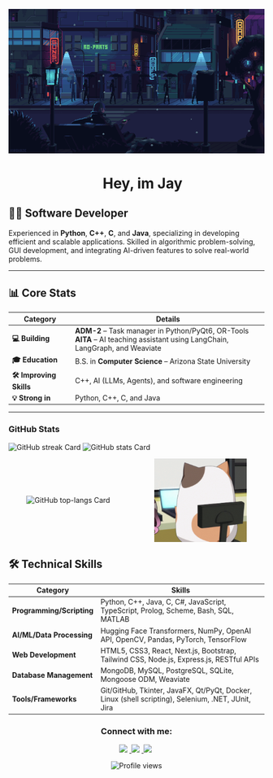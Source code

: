 ![Hey, im Jay](242390524-0c7eb6ed-663b-4ce4-bfbd-18239a38ba1b.gif)


<div id="toc">
  <ul align="center" style="list-style: none">
    <summary>
      <h1>
        Hey, im Jay
      </h1>
    </summary>
  </ul>
</div>


## 👨‍💻 Software Developer  
Experienced in **Python**, **C++**, **C**, and **Java**, specializing in developing efficient and scalable applications. Skilled in algorithmic problem-solving, GUI development, and integrating AI-driven features to solve real-world problems.

---

## 📊 Core Stats  

| Category | Details |
|----------|---------|
| **💻 Building** | **ADM-2** – Task manager in Python/PyQt6, OR-Tools<br>**AITA** – AI teaching assistant using LangChain, LangGraph, and Weaviate |
| **🎓 Education** | B.S. in **Computer Science** – Arizona State University |
| **🛠️ Improving Skills** | C++, AI (LLMs, Agents), and software engineering |
| **💡 Strong in** | Python, C++, C, and Java |

---


**<h3 align="left">GitHub Stats</h3>**
<p align="left">
  <img width="48%" src="https://github-readme-streak-stats-eight.vercel.app/?user=jay2044&theme=dark&hide_border=false&date_format=M+j%5B%2C+Y%5D&mode=daily&hide_total_contributions=false&hide_current_streak=false&hide_longest_streak=false&card_height=200" alt="GitHub streak Card" />
  <img width="48%" src="https://github-readme-stats-sigma-mocha-90.vercel.app/api?username=jay2044&theme=dark&hide_title=false&hide_rank=false&show_icons=true&include_all_commits=true&count_private=true&line_height=23&layout=compact&count_private=true" alt="GitHub stats Card" />
</p>

<div style="display: flex; justify-content: center; align-items: center; gap: 10px;">
  <img width="48%" src="https://github-readme-stats-sigma-mocha-90.vercel.app/api/top-langs?username=jay2044&theme=dark&hide_title=false&layout=compact&langs_count=20&hide_progress=false&card_width=400&show_icons=true&count_private=true" alt="GitHub top-langs Card" />
  <img src="nyochio-d4dj.gif" width="36%" height="auto" />
</div>

## 🛠️ Technical Skills  

| **Category** | **Skills** |
|-------------|------------|
| **Programming/Scripting** | Python, C++, Java, C, C#, JavaScript, TypeScript, Prolog, Scheme, Bash, SQL, MATLAB |
| **AI/ML/Data Processing** | Hugging Face Transformers, NumPy, OpenAI API, OpenCV, Pandas, PyTorch, TensorFlow |
| **Web Development** | HTML5, CSS3, React, Next.js, Bootstrap, Tailwind CSS, Node.js, Express.js, RESTful APIs |
| **Database Management** | MongoDB, MySQL, PostgreSQL, SQLite, Mongoose ODM, Weaviate |
| **Tools/Frameworks** | Git/GitHub, Tkinter, JavaFX, Qt/PyQt, Docker, Linux (shell scripting), Selenium, .NET, JUnit, Jira |




 
**<h3 align="center">Connect with me:</h3>** 
<p align="center">
  <a href="https://www.linkedin.com/in/jaya-adithya/" target="_blank">
    <img src="https://img.shields.io/badge/LinkedIn-0077B5?style=for-the-badge&logo=linkedin&logoColor=white" height="28" style="margin-right: 4px">
  </a> 
  <a href="https://github.com/jay2044" target="_blank">
    <img src="https://img.shields.io/badge/GitHub-100000?style=for-the-badge&logo=github&logoColor=white" height="28" style="margin-right: 4px">
  </a> 
  <a href="mailto:jayaadithya2004@gmail.com" target="_blank">
    <img src="https://img.shields.io/badge/Gmail-D14836?style=for-the-badge&logo=gmail&logoColor=white" height="28" style="margin-right: 4px">
  </a>
</p>

<p align="center">
  <img src="https://komarev.com/ghpvc/?username=jay2044&style=for-the-badge" alt="Profile views"/>
</p>

<!---
jay2044/jay2044 is a ✨ special ✨ repository because its `README.md` (this file) appears on your GitHub profile.
You can click the Preview link to take a look at your changes.
--->
